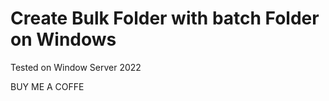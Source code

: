 # Create Bulk Folder with batch Folder on Windows

Tested on Window Server 2022


<a herp='https://paypal.me/chuakerz?country.x=ID&locale.x=id_ID'> BUY ME A COFFE</a>

